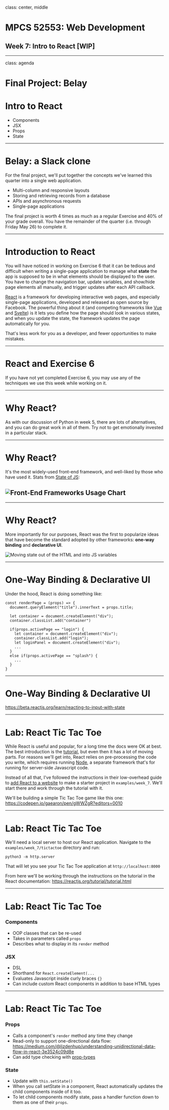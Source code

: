 class: center, middle

# MPCS 52553: Web Development
## Week 7: Intro to React \[WIP\]

---

class: agenda

# Final Project: Belay

# Intro to React

- Components
- JSX
- Props
- State

---

# Belay: a Slack clone

For the final project, we'll put together the concepts we've learned this
quarter into a single web application.

- Multi-column and responsive layouts
- Storing and retrieving records from a database
- APIs and asynchronous requests
- Single-page applications

The final project is worth 4 times as much as a regular Exercise and 40% of your
grade overall. You have the remainder of the quarter (i.e. through Friday
May 26) to complete it.

---

# Introduction to React

You will have noticed in working on Exercise 6 that it can be tedious and
difficult when writing a single-page application to manage what **state** the
app is supposed to be in what elements should be displayed to the user. You have
to change the navigation bar, update variables, and show/hide page elements all
manually, and trigger updates after each API callback.

[React](https://reactjs.org/) is a framework for developing interactive web
pages, and especially single-page applications, developed and released as open
source by Facebook. The powerful thing about it (and competing frameworks like
[Vue](https://vuejs.org/) and [Svelte](https://svelte.dev/)) is it lets you
define how the page should look in various states, and when you update the
state, the framework updates the page automatically for you.

That's less work for you as a developer, and fewer opportunities to make
mistakes.

---

# React and Exercise 6

If you have not yet completed Exercise 6, you may use any of the techniques we
use this week while working on it.

---

# Why React?

As with our discussion of Python in week 5, there are lots of alternatives, and
you can do great work in all of them. Try not to get emotionally invested in a
particular stack.

---

# Why React?

It's the most widely-used front-end framework, and well-liked by those who have
used it. Stats from
[State of JS](https://2022.stateofjs.com/en-US/libraries/front-end-frameworks/):

## ![Front-End Frameworks Usage Chart](images/frontend-frameworks.png)

---

# Why React?

More importantly for our purposes, React was the first to popularize ideas that
have become the standard adopted by other frameworks: **one-way binding** and
**declarative UI**.

![Moving state out of the HTML and into JS variables](images/one_state.png)

---

# One-Way Binding & Declarative UI

Under the hood, React is doing something like:

    const renderPage = (props) => {
      document.queryElement("title").innerText = props.title;

      let container = document.createElement("div");
      container.classList.add("container")

      if(props.activePage == "login") {
        let container = document.createElement("div");
        container.classList.add("login");
        let loginPanel = document.createElement("div");
        ...
      }
      else if(props.activePage == "splash") {
        ...
      }
    }

---

# One-Way Binding & Declarative UI

https://beta.reactjs.org/learn/reacting-to-input-with-state

---

# Lab: React Tic Tac Toe

While React is useful and popular, for a long time the docs were OK at best. The
best introduction is the [tutorial](https://reactjs.org/tutorial/tutorial.html),
but even then it has a lot of moving parts. For reasons we'll get into, React
relies on pre-processing the code you write, which requires running
[Node](https://nodejs.org/en/), a separate framework that's for running for
server-side Javascript code.

Instead of all that, I've followed the instructions in their low-overhead guide
to
[add React to a website](https://reactjs.org/docs/add-react-to-a-website.html)
to make a starter project in `examples/week_7`. We'll start there and work
through the tutorial with it.

We'll be building a simple Tic Tac Toe game like this one:
https://codepen.io/gaearon/pen/gWWZgR?editors=0010

---

# Lab: React Tic Tac Toe

We'll need a local server to host our React application. Navigate to the
`examples/week_7/tictactoe` directory and run:

`python3 -m http.server`

That will let you see your Tic Tac Toe application at `http://localhost:8000`

From here we'll be working through the instructions on the tutorial in the React
documentation: https://reactjs.org/tutorial/tutorial.html

---

# Lab: React Tic Tac Toe

### Components

- OOP classes that can be re-used
- Takes in parameters called `props`
- Describes what to display in its `render` method

### JSX

- DSL
- Shorthand for `React.createElement(...`
- Evaluates Javascript inside curly braces `{}`
- Can include custom React components in addition to base HTML types

---

# Lab: React Tic Tac Toe

### Props

- Calls a component's `render` method any time they change
- Read-only to support one-directional data flow:
  https://medium.com/@lizdenhup/understanding-unidirectional-data-flow-in-react-3e3524c09d8e
- Can add type checking with
  [prop-types](https://www.npmjs.com/package/prop-types)

### State

- Update with `this.setState()`
- When you call setState in a component, React automatically updates the child
  components inside of it too.
- To let child components modify state, pass a handler function down to them as
  one of their `props`.
